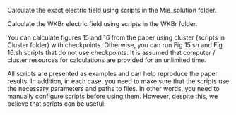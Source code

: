 Calculate the exact electric field using scripts in the Mie_solution folder.

Calculate the WKBr electric field using scripts in the WKBr folder.

You can calculate figures 15 and 16 from the paper using cluster (scripts in Cluster folder) with checkpoints. Otherwise, you can run Fig 15.sh and Fig 16.sh scripts that do not use checkpoints. It is assumed that computer / cluster resources for calculations are provided for an unlimited time.

All scripts are presented as examples and can help reproduce the paper results. In addition, in each case, you need to make sure that the scripts use the necessary parameters and paths to files. In other words, you need to manually configure scripts before using them. However, despite this, we believe that scripts can be useful.
